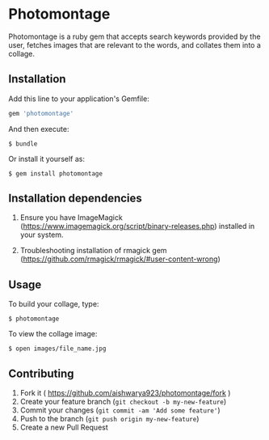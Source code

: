 # Photomontage

Photomontage is a ruby gem that accepts search keywords provided by the user, fetches images that are relevant to the words, and collates them into a collage.

## Installation

Add this line to your application's Gemfile:

```ruby
gem 'photomontage'
```

And then execute:

    $ bundle

Or install it yourself as:

    $ gem install photomontage

## Installation dependencies

1. Ensure you have ImageMagick (https://www.imagemagick.org/script/binary-releases.php) installed in your system.

2. Troubleshooting installation of rmagick gem (https://github.com/rmagick/rmagick/#user-content-wrong)

## Usage

To build your collage, type:

    $ photomontage
    
To view the collage image:
    
    $ open images/file_name.jpg

## Contributing

1. Fork it ( https://github.com/aishwarya923/photomontage/fork )
2. Create your feature branch (`git checkout -b my-new-feature`)
3. Commit your changes (`git commit -am 'Add some feature'`)
4. Push to the branch (`git push origin my-new-feature`)
5. Create a new Pull Request
